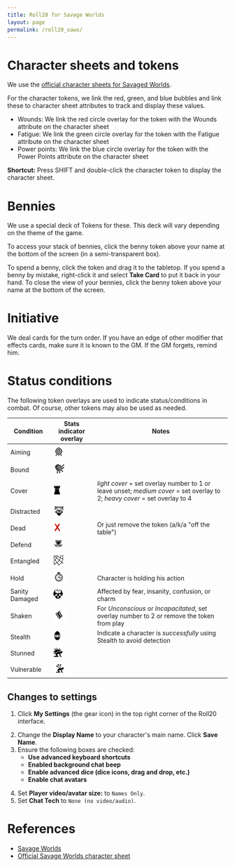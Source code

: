 ```yaml
---
title: Roll20 for Savage Worlds
layout: page
permalink: /roll20_sawo/
---
```


# Character sheets and tokens
We use the [official character sheets for Savaged Worlds](https://wiki.roll20.net/Official_Savage_Worlds).

For the character tokens, we link the red, green, and blue bubbles and link these to character sheet attributes to track and display these values.
* Wounds: We link the red circle overlay for the token with the Wounds attribute on the character sheet
* Fatigue: We link the green circle overlay for the token with the Fatigue attribute on the character sheet
* Power points: We link the blue circle overlay for the token with the Power Points attribute on the character sheet

**Shortcut:** Press SHIFT and double-click the character token to display the character sheet. 

# Bennies
We use a special deck of Tokens for these. This deck will vary depending on the theme of the game.

To access your stack of bennies, click the benny token above your name at the bottom of the screen (in a semi-transparent box). 
<!-- If you have multiple decks in your hand (e.g., bennies *and* adventure cards), click the By Deck filter button at the top right hand corner to sort decks. -->
To spend a benny, click the token and drag it to the tabletop. If you spend a benny by mistake, right-click it and select **Take Card** to put it back in your hand.
To close the view of your bennies, click the benny token above your name at the bottom of the screen.

# Initiative
We deal cards for the turn order. If you have an edge of other modifier that effects cards, make sure it is known to the GM. If the GM forgets, remind him.

# Status conditions
The following token overlays are used to indicate status/conditions in combat. Of course, other tokens may also be used as needed.

| Condition | Stats indicator overlay | Notes |
| - | - | - |
| Aiming | ![Aim](/images/roll20/target.PNG "Aiming") |   |
| Bound | ![Bound](/images/roll20/net.PNG "Bound") | |
| Cover | ![Cover](/images/roll20/tower.PNG "Cover") |  *light cover* = set overlay number to 1 or leave unset; *medium cover* = set overlay to 2; *heavy cover* = set overlay to 4 |
| Distracted | ![Distracted](/images/roll20/screaming_brain.PNG "Distracted") |   |
| Dead | ![Dead](/images/roll20/red_x.PNG "Dead")  | Or just remove the token (a/k/a "off the table")  | 
| Defend | ![Defending](/images/roll20/shield.PNG "Defending") | <!-- For *Full Defense*, set overlay number to 2 --> |
| Entangled | ![Entangled](/images/roll20/entangle.png "Entangled") | |
| Hold | ![Hold](/images/roll20/time.PNG "Hold") | Character is holding his action |
| Sanity Damaged | ![Sanity](/images/roll20/sanity.png "Sanity damaged") | Affected by fear, insanity, confusion, or charm
| Shaken | ![Shaken](/images/roll20/smoke.PNG "Shaken") | For *Unconscious* or *Incapacitated*, set overlay number to 2 or remove the token from play | 
| Stealth | ![Stealth](/images/roll20/ninja.PNG "Stealth") | Indicate a character is *successfully* using Stealth to avoid detection | 
| Stunned | ![Stunned](/images/roll20/stunned.png "Stunned")  | 
| Vulnerable | ![Vulnerable](/images/roll20/arrows_in_back.PNG "Vulnerable") |   |

## Changes to settings

1. Click **My Settings** (the gear icon)  in the top right corner of the Roll20 interface.
<!-- <img style="inline" src="images/roll20/gear.PNG" alt="My Settings"> -->
<!--
(![My Settings](/images/roll20/gear.PNG)) 
-->
2. Change the **Display Name** to your character's main name. Click **Save Name**.
3. Ensure the following boxes are checked: 
	* **Use advanced keyboard shortcuts**
	* **Enabled background chat beep**
	* **Enable advanced dice (dice icons, drag and drop, etc.)**
	* **Enable chat avatars**
<!--
**Use window popouts for characters**
**Enable chat timestamps** 
-->
4. Set **Player video/avatar size:** to `Names Only`.
5. Set **Chat Tech** to `None (no video/audio)`.

<!--
# Macros

Click **Collection** (![Collection](/images/roll20/collection.PNG "Collection")) in the top right corner of the Roll20 interface. 
Next to all the visible macros, check **In Bar** and then check **Show macro quick bar**.
-->

# References

<!-- * Jerrod Gunning's *Savage Daddy's Roll20 Player's Guide* -->
* [Savage Worlds](https://wiki.roll20.net/Savage_Worlds)
* [Official Savage Worlds character sheet](https://wiki.roll20.net/Official_Savage_Worlds)

